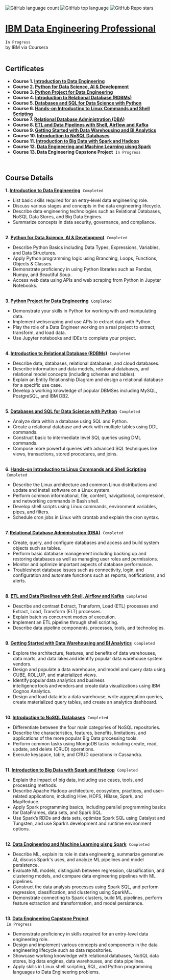 ![GitHub language count](https://img.shields.io/github/languages/count/jeonghonkim/IBM_Data_Engineering)
![GitHub top language](https://img.shields.io/github/languages/top/jeonghonkim/IBM_Data_Engineering?color=blue)
![GitHub Repo stars](https://img.shields.io/github/stars/jeonghonkim/IBM_Data_Engineering?style=social)
# [IBM Data Engineering Professional](https://www.coursera.org/professional-certificates/ibm-data-engineer)
`In Progress`
<br/>by IBM via Coursera<br/>
<br/>

## Certificates
* **Course 1. [Introduction to Data Engineering](https://coursera.org/share/1080e415a654b259db7e53fe43b22b26)**
* **Course 2. [Python for Data Science, AI & Development](https://coursera.org/share/a5093f01bf1d37ce36fd4f4cc78db37c)**
* **Course 3. [Python Project for Data Engineering](https://coursera.org/share/869e9bee104e207ae20d3a35b059c6d9)**
* **Course 4. [Introduction to Relational Database (RDBMs)](https://www.coursera.org/account/accomplishments/verify/Z2XQETCVZ3HD)**
* **Course 5. [Databases and SQL for Data Science with Python](https://coursera.org/share/cce08d3e0cef1da887c1e07033875680)**
* **Course 6. [Hands-on Introductino to Linux Commands and Shell Scripting](https://www.coursera.org/account/accomplishments/verify/XL5J6P3NWU4D)**
* **Course 7. [Relational Database Administration (DBA)](https://coursera.org/share/8ae4475be4ad7d41f75f65e867d595fd)**
* **Course 8. [ETL and Data Pipelines with Shell, Airflow and Kafka](https://coursera.org/share/935e6b0141521f6214cc452a956d0c89)**
* **Course 9. [Getting Started with Data Warehousing and BI Analytics](https://coursera.org/share/11141c1e7f2b58e2d4915adb4baca842)**
* **Course 10. [Introduction to NoSQL Databases](https://www.coursera.org/account/accomplishments/verify/B86E3M4KGSCB)**
* **Course 11. [Introduction to Big Data with Spark and Hadoop](https://www.coursera.org/account/accomplishments/verify/C6GF4PAD3RGH)** 
* **Course 12. [Data Engineering and Machine Learning uisng Spark](https://coursera.org/share/7190d4b62ddec1c5b7b62fa4b2e65f0c)** 
* **Course 13. Data Engineering Capstone Project** &nbsp;`In Progress`
<br/>

## Course Details
**1. [Introduction to Data Engineering](https://www.coursera.org/learn/introduction-to-data-engineering?specialization=ibm-data-engineer)** &nbsp;`Completed`<br/>
  * List basic skills required for an entry-level data engineering role.
  * Discuss various stages and concepts in the data engineering lifecycle.
  * Describe data engineering technologies such as Relational Databases, NoSQL Data Stores, and Big Data Engines.
  * Summarize concepts in data security, governance, and compliance.<br/><br/>

**2. [Python for Data Science, AI & Development](https://www.coursera.org/learn/python-for-applied-data-science-ai?specialization=ibm-data-engineer)** &nbsp;`Completed`<br/>
  * Describe Python Basics including Data Types, Expressions, Variables, and Data Structures.
  * Apply Python programming logic using Branching, Loops, Functions, Objects & Classes.
  * Demonstrate proficiency in using Python libraries such as Pandas, Numpy, and Beautiful Soup.
  * Access web data using APIs and web scraping from Python in Jupyter Notebooks.<br/><br/>

**3. [Python Project for Data Engineering](https://www.coursera.org/learn/python-project-for-data-engineering?specialization=ibm-data-engineer)** &nbsp;`Completed`<br/>
  * Demonstrate your skills in Python for working with and manipulating data.
  * Implement webscraping and use APIs to extract data with Python.
  * Play the role of a Data Engineer working on a real project to extract, transform, and load data.
  * Use Jupyter notebooks and IDEs to complete your project.<br/><br/>

**4. [Introduction to Relational Database (RDBMs)](https://www.coursera.org/learn/introduction-to-relational-databases?specialization=ibm-data-engineer)** &nbsp;`Completed`<br/>
  * Describe data, databases, relational databases, and cloud databases.
  * Describe information and data models, relational databases, and relational model concepts (including schemas and tables).
  * Explain an Entity Relationship Diagram and design a relational database for a specific use case.
  * Develop a working knowledge of popular DBMSes including MySQL, PostgreSQL, and IBM DB2.<br/><br/>

**5. [Databases and SQL for Data Science with Python](https://www.coursera.org/learn/sql-data-science?specialization=ibm-data-engineer)** &nbsp;`Completed`<br/>
  * Analyze data within a database using SQL and Python.
  * Create a relational database and work with multiple tables using DDL commands.
  * Construct basic to intermediate level SQL queries using DML commands.
  * Compose more powerful queries with advanced SQL techniques like views, transactions, stored procedures, and joins.<br/><br/>

**6. [Hands-on Introductino to Linux Commands and Shell Scripting](https://www.coursera.org/learn/hands-on-introduction-to-linux-commands-and-shell-scripting?specialization=ibm-data-engineer)** &nbsp;`Completed`<br/>
  * Describe the Linux architecture and common Linux distributions and update and install software on a Linux system.
  * Perform common informational, file, content, navigational, compression, and networking commands in Bash shell.
  * Develop shell scripts using Linux commands, environment variables, pipes, and filters.
  * Schedule cron jobs in Linux with crontab and explain the cron syntax.<br/><br/>

**7. [Relational Database Administration (DBA)](https://www.coursera.org/learn/relational-database-administration?specialization=ibm-data-engineer)** &nbsp;`Completed`<br/>
  * Create, query, and configure databases and access and build system objects such as tables.
  * Perform basic database management including backing up and restoring databases as well as managing user roles and permissions.
  * Monitor and optimize important aspects of database performance.
  * Troubleshoot database issues such as connectivity, login, and configuration and automate functions such as reports, notifications, and alerts.<br/><br/>

**8. [ETL and Data Pipelines with Shell, Airflow and Kafka](https://www.coursera.org/learn/etl-and-data-pipelines-shell-airflow-kafka?specialization=ibm-data-engineer)** &nbsp;`Completed`<br/>
  * Describe and contrast Extract, Transform, Load (ETL) processes and Extract, Load, Transform (ELT) processes.
  * Explain batch vs concurrent modes of execution.
  * Implement an ETL pipeline through shell scripting.
  * Describe data pipeline components, processes, tools, and technologies.<br/><br/>

**9. [Getting Started with Data Warehousing and BI Analytics](https://www.coursera.org/learn/getting-started-with-data-warehousing-and-bi-analytics?specialization=ibm-data-engineer)** &nbsp;`Completed`<br/>
  * Explore the architecture, features, and benefits of data warehouses, data marts, and data lakes and identify popular data warehouse system vendors.
  * Design and populate a data warehouse, and model and query data using CUBE, ROLLUP, and materialized views.
  * Identify popular data analytics and business intelligence tools and vendors and create data visualizations using IBM Cognos Analytics.
  * Design and load data into a data warehouse, write aggregation queries, create materialized query tables, and create an analytics dashboard.<br/><br/>

**10. [Introduction to NoSQL Databases](https://www.coursera.org/learn/introduction-to-nosql-databases?specialization=ibm-data-engineer)** &nbsp;`Completed`
  * Differentiate between the four main categories of NoSQL repositories.
  * Describe the characteristics, features, benefits, limitations, and applications of the more popular Big Data processing tools.
  * Perform common tasks using MongoDB tasks including create, read, update, and delete (CRUD) operations.
  * Execute keyspace, table, and CRUD operations in Cassandra.<br/><br/>

**11. [Introduction to Big Data with Spark and Hadoop](https://www.coursera.org/learn/introduction-to-big-data-with-spark-hadoop?specialization=ibm-data-engineer)** &nbsp;`Completed`<br/>
  * Explain the impact of big data, including use cases, tools, and processing methods.
  * Describe Apache Hadoop architecture, ecosystem, practices, and user-related applications, including Hive, HDFS, HBase, Spark, and MapReduce.
  * Apply Spark programming basics, including parallel programming basics for DataFrames, data sets, and Spark SQL.
  * Use Spark’s RDDs and data sets, optimize Spark SQL using Catalyst and Tungsten, and use Spark’s development and runtime environment options.<br/><br/>

**12. [Data Engineering and Machine Learning uisng Spark](https://www.coursera.org/learn/machine-learning-with-apache-spark?specialization=ibm-data-engineer)** &nbsp;`Completed`<br/>
  * Describe ML, explain its role in data engineering, summarize generative AI, discuss Spark's uses, and analyze ML pipelines and model persistence.
  * Evaluate ML models, distinguish between regression, classification, and clustering models, and compare data engineering pipelines with ML pipelines.
  * Construct the data analysis processes using Spark SQL, and perform regression, classification, and clustering using SparkML.
  * Demonstrate connecting to Spark clusters, build ML pipelines, perform feature extraction and transformation, and model persistence.<br/><br/>

**13. [Data Engineering Capstone Project](https://www.coursera.org/learn/data-enginering-capstone-project?specialization=ibm-data-engineer)** <br/> &nbsp;`In Progress`<br/>
  * Demonstrate proficiency in skills required for an entry-level data engineering role.
  * Design and implement various concepts and components in the data engineering lifecycle such as data repositories.
  * Showcase working knowledge with relational databases, NoSQL data stores, big data engines, data warehouses, and data pipelines.
  * Apply skills in Linux shell scripting, SQL, and Python programming languages to Data Engineering problems.<br/>
